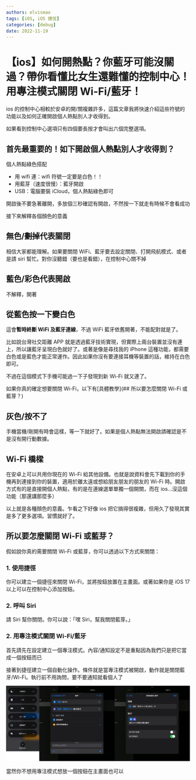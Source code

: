 ```yaml
---
authors: elvismao
tags: [iOS, iOS 捷徑]
categories: [debug]
date: 2022-11-19
---
```


# 【ios】如何開熱點？你藍牙可能沒關過？帶你看懂比女生還難懂的控制中心！用專注模式關閉 Wi-Fi/藍牙！

ios 的控制中心相較於安卓的開/關複雜許多，這篇文章我將快速介紹這些符號的功能以及如何正確開啟個人熱點別人才收得到。

<!-- more -->

如果看到控制中心選項只有四個要長按才會叫出六個完整選項。

## 首先最重要的！如下開啟個人熱點別人才收得到？

個人熱點綠色搭配

-   用 wifi 連：wifi 符號一定要是白色！！
-   用藍芽（速度很慢）：藍牙開啟
-   USB：電腦要裝 iCloud，個人熱點綠色即可

開啟後不要急著離開，多放個三秒確認有開啟，不然按一下就走有時候不會看成功

接下來解釋各個顏色的意義

## 無色/<s>劃掉</s>代表關閉

相信大家都能理解。如果要關閉 WiFi、藍牙要去設定關閉、打開飛航模式、或者是請 siri 幫忙。對你沒聽錯（要也是看錯），在控制中心關不掉

## 藍色/彩色代表開啟

不解釋，開著

## 從藍色按一下變白色

這會**暫時終斷 WiFi 及藍牙連線**，不過 WiFi 藍牙依舊開著，不能配對就是了。

比如說台灣社交距離 APP 就是透過藍牙技術實現，但實際上兩台裝置並沒有連上，所以讓藍牙呈現白色就好了。或著是像是尋找我的 iPhone 這種功能，都需要白色或是藍色才能正常運作。因此如果你沒有要連接耳機等裝置的話，維持在白色即可。

不過在這個模式下手機可能過一下子發現到新 Wi-Fi 就又連了。

如果你真的確定想要關閉 Wi-Fi，以下有[具體教學](## 所以要怎麼關閉 Wi-Fi 或藍芽？)

## 灰色/按不了

手機當機/剛開有時會這樣，等一下就好了。如果是個人熱點無法開啟請確認是不是沒有開行動數據。

## Wi-Fi 橋樑

在安卓上可以共用你現在的 Wi-Fi 給其他設備。也就是說資料會先下載到你的手機再到連接到你的裝置，適用於離太遠或想給朋友朋友的朋友的 Wi-Fi 時。開啟方式有的是直接開個人熱點，有的是在連線選單單獨一個開關，而在 ios...沒這個功能（那還講那麼多）

以上就是各種顏色的意義。乍看之下好像 ios 把它搞得很複雜，但用久了發現其實是多了更多選項。習慣就好了。

## 所以要怎麼關閉 Wi-Fi 或藍芽？

假如說你真的需要關閉 Wi-Fi 或藍芽，你可以透過以下方式來關閉：

### 1. 使用捷徑

你可以建立一個捷徑來關閉 Wi-Fi，並將按鈕放置在主畫面。或著如果你是 iOS 17 以上可以在控制中心添加按鈕。

### 2. 呼叫 Siri

請 Siri 幫你關閉。你可以說：「嘿 Siri，幫我關閉藍芽。」

### 2. 用專注模式關閉 Wi-Fi/藍牙

首先請先在設定建立一個專注模式。內容/通知設定不是重點因為我們只是把它當成一個按鈕而已

接著到捷徑建立一個自動化操作。條件就是當專注模式被開啟，動作就是關閉藍牙/Wi-Fi。執行前不用詢問，要不要通知就看個人了

![建立自動化操作](ios-controls-shortcuts.jpeg)

當然你不想用專注模式想放一個按鈕在主畫面也可以
